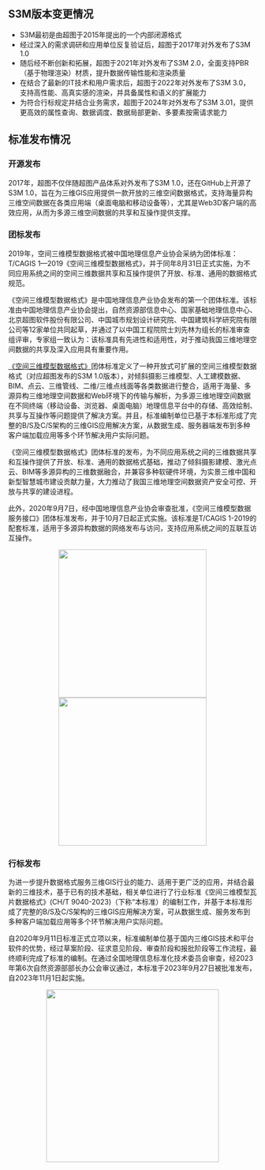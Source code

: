 ## S3M版本变更情况
- S3M最初是由超图于2015年提出的一个内部闭源格式
- 经过深入的需求调研和应用单位反复验证后，超图于2017年对外发布了S3M 1.0
- 随后经不断创新和拓展，超图于2021年对外发布了S3M 2.0，全面支持PBR（基于物理渲染）材质，提升数据传输性能和渲染质量
- 在结合了最新的IT技术和用户需求后，超图于2022年对外发布了S3M 3.0，支持高性能、高真实感的渲染，并具备属性和语义的扩展能力
- 为符合行标规定并结合业务需求，超图于2024年对外发布了S3M 3.01，提供更高效的属性查询、数据调度、数据局部更新、多要素按需请求能力

## 标准发布情况
### 开源发布
2017年，超图不仅伴随超图产品体系对外发布了S3M 1.0，还在GitHub上开源了S3M 1.0，旨在为三维GIS应用提供一款开放的三维空间数据格式，支持海量异构三维空间数据在各类应用端（桌面电脑和移动设备等），尤其是Web3D客户端的高效应用，从而为多源三维空间数据的共享和互操作提供支撑。

### 团标发布
2019年，空间三维模型数据格式被中国地理信息产业协会采纳为团体标准：T/CAGIS 1—2019《空间三维模型数据格式》，并于同年8月31日正式实施，为不同应用系统之间的空间三维数据共享和互操作提供了开放、标准、通用的数据格式规范。

《空间三维模型数据格式》是中国地理信息产业协会发布的第一个团体标准。该标准由中国地理信息产业协会提出，自然资源部信息中心、国家基础地理信息中心、北京超图软件股份有限公司、中国城市规划设计研究院、中国建筑科学研究院有限公司等12家单位共同起草，并通过了以中国工程院院士刘先林为组长的标准审查组评审，专家组一致认为：该标准具有先进性和适用性，对于推动我国三维地理空间数据的共享及深入应用具有重要作用。

[《空间三维模型数据格式》](./Specification/T／CAGIS%201-2019/)团体标准定义了一种开放式可扩展的空间三维模型数据格式（对应超图发布的S3M 1.0版本），对倾斜摄影三维模型、人工建模数据、BIM、点云、三维管线、二维/三维点线面等各类数据进行整合，适用于海量、多源异构三维地理空间数据和Web环境下的传输与解析，为多源三维地理空间数据在不同终端（移动设备、浏览器、桌面电脑）地理信息平台中的存储、高效绘制、共享与互操作等问题提供了解决方案。并且，标准编制单位已基于本标准形成了完整的B/S及C/S架构的三维GIS应用解决方案，从数据生成、服务器端发布到多种客户端加载应用等多个环节解决用户实际问题。

《空间三维模型数据格式》团体标准的发布，为不同应用系统之间的三维数据共享和互操作提供了开放、标准、通用的数据格式基础，推动了倾斜摄影建模、激光点云、BIM等多源异构的三维数据融合，并兼容多种软硬件环境，为实景三维中国和新型智慧城市建设贡献力量，大力推动了我国三维地理空间数据资产安全可控、开放与共享的建设进程。

此外，2020年9月7日，经中国地理信息产业协会审查批准，《空间三维模型数据服务接口》团体标准发布，并于10月7日起正式实施。该标准是T/CAGIS 1-2019的配套标准，适用于多源异构数据的网络发布与访问，支持应用系统之间的互联互访互操作。

<center class="half">
<img src="./images/publishing1.png" width="300"/><img src="./images/publishing2.png" width="300"/>
</center>

### 行标发布

为进一步提升数据格式服务三维GIS行业的能力、适用于更广泛的应用，并结合最新的三维技术，基于已有的技术基础，相关单位进行了行业标准《空间三维模型瓦片数据格式》(CH/T 9040-2023)（下称“本标准）的编制工作，并基于本标准形成了完整的B/S及C/S架构的三维GIS应用解决方案，可从数据生成、服务发布到多种客户端加载应用等多个环节解决用户实际问题。

自2020年9月11日标准正式立项以来，标准编制单位基于国内三维GIS技术和平台软件的优势，经过草案阶段、征求意见阶段、审查阶段和报批阶段等工作流程，最终顺利完成了标准的编制。在通过全国地理信息标准化技术委员会审查，经2023年第6次自然资源部部长办公会审议通过，本标准于2023年9月27日被批准发布，自2023年11月1日起实施。

<p align="center">
<img src="./images/Announce.jpg" width="350"/>
</p>

